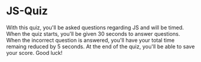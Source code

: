 # JS-Quiz
With this quiz, you'll be asked questions regarding JS and will be timed. When the quiz starts, you'll be given 30 seconds to answer questions. When the incorrect question is answered, you'll have your total time remaing reduced by 5 seconds. At the end of the quiz, you'll be able to save your score. Good luck!
